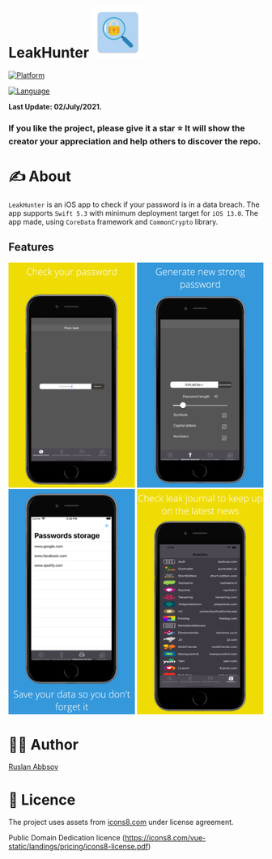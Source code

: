 
# LeakHunter   <img src="https://github.com/Abbasov-Ruslan/leakHunterApplication/blob/main/github/ic_launcher-web.png" alt="appIcon" width="100">


[![Platform](https://img.shields.io/badge/platform-iOS-yellow.svg)]()

[![Language](https://img.shields.io/badge/language-Swift_5.3-orange.svg)]()




  

****Last Update: 02/July/2021.****

  


  

### If you like the project, please give it a star ⭐ It will show the creator your appreciation and help others to discover the repo.

  

# ✍️ About

 `LeakHunter` is  an iOS app to check if your password is in a data breach. The app supports `Swift 5.3` with minimum deployment target for `iOS 13.0`. The app made, using `CoreData` framework and `CommonCrypto` library.
  

## Features
<p float="left">
<img src="https://github.com/Abbasov-Ruslan/leakHunterApplication/blob/main/github/screenshot_1%C2%A0—%20копия%204.png" alt="conversations" width="250">
<img src="https://github.com/Abbasov-Ruslan/leakHunterApplication/blob/main/github/screenshot_1%C2%A0—%20копия.png" alt="conversations" width="250">
<img src="https://github.com/Abbasov-Ruslan/leakHunterApplication/blob/main/github/screenshot_1%C2%A0—%20копия%202.png" alt="conversations" width="250">
<img src="https://github.com/Abbasov-Ruslan/leakHunterApplication/blob/main/github/screenshot_1.png" width="250">
</p>

  

# 👨‍💻 Author

[Ruslan Abbsov](https://github.com/Abbasov-Ruslan)

  

# 🔖 Licence
  
The project uses assets from [icons8.com](https://icons8.com) under license agreement.

Public Domain Dedication licence 
(https://icons8.com/vue-static/landings/pricing/icons8-license.pdf)

